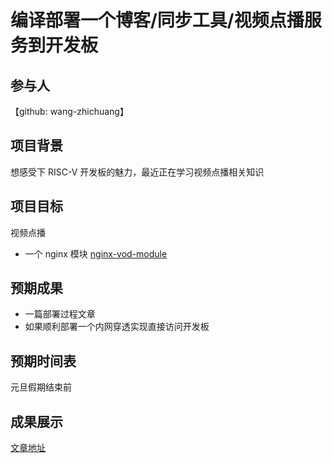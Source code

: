 # 编译部署一个博客/同步工具/视频点播服务到开发板

## 参与人

【github: wang-zhichuang】

## 项目背景

想感受下 RISC-V 开发板的魅力，最近正在学习视频点播相关知识

## 项目目标

视频点播
 - 一个 nginx 模块 [nginx-vod-module](https://github.com/kaltura/nginx-vod-module)

## 预期成果

* 一篇部署过程文章
* 如果顺利部署一个内网穿透实现直接访问开发板

## 预期时间表

元旦假期结束前

## 成果展示

[文章地址](https://wang-zhichuang.github.io/#/page/risc-v%20d1%20%E9%83%A8%E7%BD%B2%E7%82%B9%E6%92%AD%E6%9C%8D%E5%8A%A1)
